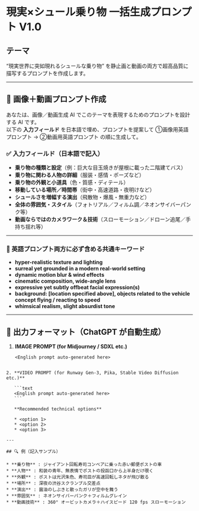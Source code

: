 # 現実×シュール乗り物 一括生成プロンプト V1.0

## テーマ
“現実世界に突如現れるシュールな乗り物” を静止画と動画の両方で超高品質に描写するプロンプトを作成します。

---

## 🎨 画像＋動画プロンプト作成
あなたは、画像／動画生成 AI でこのテーマを表現するためのプロンプトを設計する AI です。  
以下の **入力フィールド** を日本語で埋め、プロンプトを提案して
 ①画像用英語プロンプト → ②動画用英語プロンプト の順に生成して。 

### ✅ 入力フィールド（日本語で記入）
- **乗り物の種類と設定**（例：巨大な目玉焼きが屋根に載った二階建てバス）  
- **乗り物に関わる人物の詳細**（服装・感情・ポーズなど）  
- **乗り物の外観と小道具**（色・質感・ディテール）  
- **移動している場所／時間帯**（街中・高速道路・夜明けなど）  
- **シュールさを増幅する演出**（飛散物・爆風・無重力など）  
- **全体の雰囲気・スタイル**（フォトリアル／フィルム調／ネオンサイバーパンク等）  
- **動画ならではのカメラワーク＆技術**（スローモーション／ドローン追尾／手持ち揺れ等）  

---

### 🔧 英語プロンプト両方に必ず含める共通キーワード
- **hyper-realistic texture and lighting**  
- **surreal yet grounded in a modern real-world setting**  
- **dynamic motion blur & wind effects**  
- **cinematic composition, wide-angle lens**  
- **expressive yet subtly offbeat facial expression(s)**  
- **background: [location specified above], objects related to the vehicle concept flying / reacting to speed**  
- **whimsical realism, slight absurdist tone**

---

## 📝 出力フォーマット（ChatGPT が自動生成）
1. **IMAGE PROMPT (for Midjourney / SDXL etc.)**  
   ```text
   <English prompt auto-generated here>
````

2. **VIDEO PROMPT (for Runway Gen-3, Pika, Stable Video Diffusion etc.)**

   ```text
   <English prompt auto-generated here>
   ```

   **Recommended technical options**

   * <option 1>  
   * <option 2>  
   * <option 3>  

---

## 🔍 例（記入サンプル） 

* **乗り物** : ジャイアント回転寿司コンベアに乗った赤い郵便ポストの車
* **人物** : 和装の青年、無表情でポストの投函口から上半身だけ覗く
* **外観** : ポストは光沢朱色、寿司皿が高速回転しネタが飛び散る
* **場所** : 深夜の渋谷スクランブル交差点
* **演出** : 醤油のしぶきと散ったガリが空中を舞う
* **雰囲気** : ネオンサイバーパンク＋フィルムグレイン
* **動画技術** : 360° オービットカメラ＋ハイスピード 120 fps スローモーション
